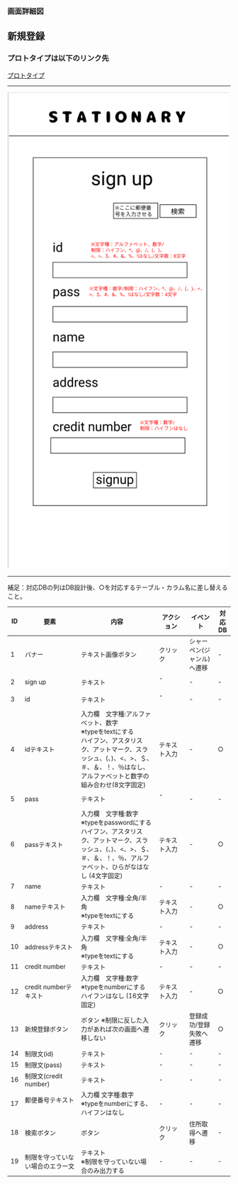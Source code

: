 ### 画面詳細図
## 新規登録
### プロトタイプは以下のリンク先
[プロトタイプ](https://www.figma.com/file/YN8g4ahM3raStzCZMDXhNA/stationary?node-id=1%3A10)
*****
<img src="../img/新規登録.png" width="500">

*****
補足：対応DBの列はDB設計後、○を対応するテーブル・カラム名に差し替えること。

| ID | 要素 | 内容 | アクション | イベント | 対応DB |
|----|------|-----|------------|---------|-------|
|1   |バナー　　　　        |テキスト画像ボタン|クリック　　|シャーペン(ジャンル)へ遷移|-|
|2   |sign up　　　        |テキスト　　　　　|-    　　　|-        |-|
|3   |id　　　　　　        |テキスト　　　　　|-    　　　|-        |-|
|4   |idテキスト　　        |入力欄　文字種:アルファベット、数字<br>※typeをtextにする<br>ハイフン、アスタリスク、アットマーク、スラッシュ、(、)、<、>、＄、＃、＆、！、％はなし、アルファベットと数字の組み合わせ(8文字固定)|テキスト入力|-       |○|
|5   |pass　　　　　        |テキスト　　　　　|-    　　　|-        |-|
|6   |passテキスト　       |入力欄　文字種:数字<br>※typeをpasswordにする<br>ハイフン、アスタリスク、アットマーク、スラッシュ、(、)、<、>、＄、＃、＆、！、％、アルファベット、ひらがなはなし (4文字固定)|テキスト入力|-       |○|
|7   |name     　　        |テキスト　　　　　|-　　　    |-        |-|
|8   |nameテキスト　       |入力欄　文字種:全角/半角<br>※typeをtextにする|テキスト入力|-       |○|
|9   |address　　　        |テキスト　　　　　|-　　　    |-        |-|
|10  |addressテキスト      |入力欄　文字種:全角/半角<br>※typeをtextにする|テキスト入力|-        |○|
|11  |credit number       |テキスト　　　　　|-　　　    |-        |-|
|12  |credit numberテキスト|入力欄　文字種:数字<br>※typeをnumberにする<br>ハイフンはなし (16文字固定)|テキスト入力|-        |○|
|13  |新規登録ボタン　      |ボタン ※制限に反した入力があれば次の画面へ遷移しない|クリック　　|登録成功/登録失敗へ遷移|○|
|14  |制限文(id)　　　     　|テキスト　　　　　|-　　|-　　|-|
|15  |制限文(pass)　　　     |テキスト　　　　　|-　　|-　　|-|
|16  |制限文(credit number) |テキスト　　　　　|-　　|-　　|-|
|17  |郵便番号テキスト 　　　|入力欄 文字種:数字<br>※typeをnumberにする、ハイフンはなし|-　　|-　　|-|
|18  |検索ボタン　　　　　　|ボタン　　　　　|クリック|住所取得へ遷移|-|
|19  |制限を守っていない場合のエラー文 |テキスト<br>※制限を守っていない場合のみ出力する|-　　|-　　|-|

